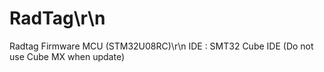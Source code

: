 # RadTag\r\n

Radtag Firmware MCU (STM32U08RC)\r\n
IDE : SMT32 Cube IDE (Do not use Cube MX when update)

